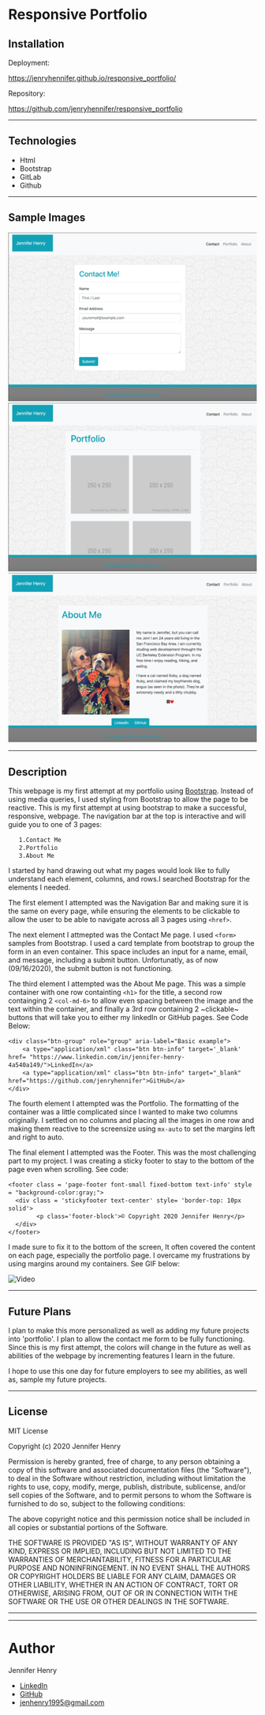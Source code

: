 # Responsive Portfolio


## Installation

Deployment: 

https://jenryhennifer.github.io/responsive_portfolio/

Repository: 

https://github.com/jenryhennifer/responsive_portfolio

<hr />

## Technologies
* Html
* Bootstrap 
* GitLab 
* Github

<hr />

## Sample Images

![Contact](images/contact.png)
![Portfolio](images/portfolio.png)
![AboutMe](images/aboutme.png)

<hr />

##  Description

This webpage is my first attempt at my portfolio using [Bootstrap](https://getbootstrap.com/). Instead of using media queries, I used styling from Bootstrap to allow the page to be reactive. This is my first attempt at using bootstrap to make a successful, responsive, webpage. The navigation bar at the top is interactive and will guide you to one of 3 pages:

       1.Contact Me
       2.Portfolio
       3.About Me

I started by hand drawing out what my pages would look like to fully understand each element, columns, and rows.I searched Bootstrap for the elements I needed. 

The first element I attempted was the Navigation Bar and making sure it is the same on every page, while ensuring the elements to be clickable to allow the user to be able to navigate across all 3 pages using `<href>`. 

The next element I attmepted was the Contact Me page. I used `<form>` samples from Bootstrap. I used a card template from bootstrap to group the form in an even container. This space includes an input for a name, email, and message, including a submit button. Unfortunatly, as of now (09/16/2020), the submit button is not functioning.

The third element I attempted was the About Me page. This was a simple container with one row containting `<h1>` for the title, a second row containging 2 `<col-md-6>` to allow even spacing between the image and the text within the container, and finally a 3rd row containing 2 ~clickable~ buttons that will take you to either my linkedIn or GitHub pages. See Code Below:
```
<div class="btn-group" role="group" aria-label="Basic example">
    <a type="application/xml" class="btn btn-info" target='_blank' href= "https://www.linkedin.com/in/jennifer-henry-4a540a149/">LinkedIn</a>
    <a type="application/xml" class="btn btn-info" target="_blank" href="https://github.com/jenryhennifer">GitHub</a>
</div>
```

The fourth element I attempted was the Portfolio. The formatting of the container was a little complicated since I wanted to make two columns originally. I settled on no columns and placing all the images in one row and making them reactive to the screensize using `mx-auto` to set the margins left and right to auto.

The final element I attempted was the Footer. This was the most challenging part to my project. I was creating a sticky footer to stay to the bottom of the page even when scrolling. See code:
```
<footer class = 'page-footer font-small fixed-bottom text-info' style = "background-color:gray;">
  <div class = 'stickyfooter text-center' style= 'border-top: 10px solid'>
        <p class='footer-block'>© Copyright 2020 Jennifer Henry</p>
  </div>
</footer>
```
I made sure to fix it to the bottom of the screen, It often covered the content on each page, especially the portfolio page. I overcame my frustrations by using margins around my containers. See GIF below:


![Video](https://media.giphy.com/media/tfKiiPBPd26rqvIoeH/giphy.gif)

<hr />

## Future Plans
I plan to make this more personalized as well as adding my future projects into 'portfolio'. I plan to allow the contact me form to be fully functioning. Since this is my first attempt, the colors will change in the future as well as abilities of the webpage by incrementing features I learn in the future.

I hope to use this one day for future employers to see my abilities, as well as, sample my future projects.

<hr />

## License

MIT License

Copyright (c) 2020 Jennifer Henry

Permission is hereby granted, free of charge, to any person obtaining a copy of this software and associated documentation files (the "Software"), to deal in the Software without restriction, including without limitation the rights to use, copy, modify, merge, publish, distribute, sublicense, and/or sell copies of the Software, and to permit persons to whom the Software is furnished to do so, subject to the following conditions:

The above copyright notice and this permission notice shall be included in all copies or substantial portions of the Software.

THE SOFTWARE IS PROVIDED "AS IS", WITHOUT WARRANTY OF ANY KIND, EXPRESS OR IMPLIED, INCLUDING BUT NOT LIMITED TO THE WARRANTIES OF MERCHANTABILITY, FITNESS FOR A PARTICULAR PURPOSE AND NONINFRINGEMENT. IN NO EVENT SHALL THE AUTHORS OR COPYRIGHT HOLDERS BE LIABLE FOR ANY CLAIM, DAMAGES OR OTHER LIABILITY, WHETHER IN AN ACTION OF CONTRACT, TORT OR OTHERWISE, ARISING FROM, OUT OF OR IN CONNECTION WITH THE SOFTWARE OR THE USE OR OTHER DEALINGS IN THE SOFTWARE.

<hr />
<hr />

# Author

Jennifer Henry

* [LinkedIn](https://www.linkedin.com/in/jennifer-henry-4a540a149/)
* [GitHub](https://github.com/jenryhennifer)
* jenhenry1995@gmail.com


